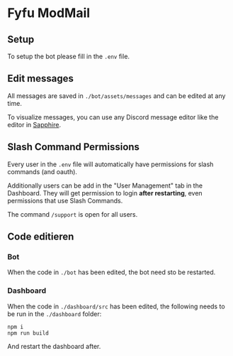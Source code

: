 # Fyfu ModMail

## Setup
To setup the bot please fill in the `.env` file.

## Edit messages
All messages are saved in `./bot/assets/messages` and can be edited at any time.

To visualize messages, you can use any Discord message editor like the editor in [Sapphire](https://dashboard.sapph.xyz).

## Slash Command Permissions
Every user in the `.env` file will automatically have permissions for slash commands (and oauth).

Additionally users can be add in the "User Management" tab in the Dashboard. They will get permission to login **after restarting**, even permissions that use Slash Commands.

The command `/support` is open for all users.

## Code editieren

### Bot
When the code in `./bot` has been edited, the bot need sto be restarted.

### Dashboard
When the code in `./dashboard/src` has been edited, the following needs to be run in the `./dashboard` folder:

```
npm i
npm run build
```

And restart the dashboard after.
